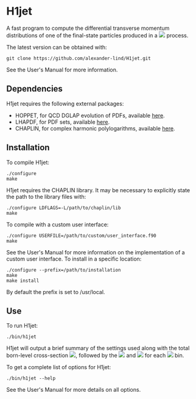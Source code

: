 # H1jet
A fast program to compute the differential transverse momentum distributions of one of the final-state particles produced in a
  <img src="https://render.githubusercontent.com/render/math?math=2\to 2"> process. 

The latest version can be obtained with: 
```
git clone https://github.com/alexander-lind/H1jet.git
```

See the User's Manual for more information. 

## Dependencies 
H1jet requires the following external packages: 
 - HOPPET, for QCD DGLAP evolution of PDFs, available [here](https://github.com/gavinsalam/hoppet). 
 - LHAPDF, for PDF sets, available [here](https://lhapdf.hepforge.org).
 - CHAPLIN, for complex harmonic polylogarithms, available [here](https://chaplin.hepforge.org).

## Installation 
To compile H1jet: 
```
./configure
make
```
H1jet requires the CHAPLIN library. It may be necessary to explicitly state the path to the library files with: 
```
./configure LDFLAGS=-L/path/to/chaplin/lib
make
```
To compile with a custom user interface: 
```
./configure USERFILE=/path/to/custom/user_interface.f90 
make
```
See the User's Manual for more information on the implementation of a custom user interface. 
To install in a specific location: 
```
./configure --prefix=/path/to/installation
make
make install 
```
By default the prefix is set to /usr/local. 

## Use 
To run H1jet: 
```
./bin/h1jet 
```
H1jet will output a brief summary of the settings used along with the total born-level cross-section <img src="https://render.githubusercontent.com/render/math?math=\sigma_0">, followed by the <img src="https://render.githubusercontent.com/render/math?math=\mathrm{d}\sigma/\mathrm{d}p_{T}"> and <img src="https://render.githubusercontent.com/render/math?math=\sigma(p_{T})"> for each <img src="https://render.githubusercontent.com/render/math?math=p_T"> bin. 

To get a complete list of options for H1jet: 
```
./bin/h1jet --help
```
See the User's Manual for more details on all options. 
